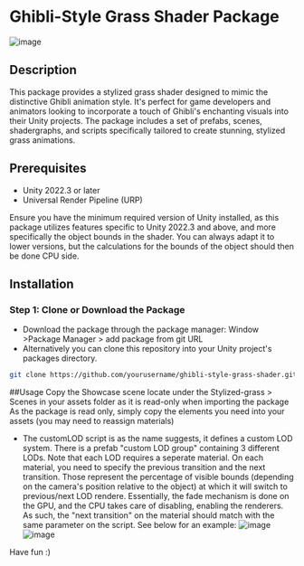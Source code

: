 # Ghibli-Style Grass Shader Package

![image](https://github.com/Chiasera/Stylized-grass/assets/70693638/c8e52bb8-9bb6-4392-9fcc-afa41b951114)


## Description
This package provides a stylized grass shader designed to mimic the distinctive Ghibli animation style. It's perfect for game developers and animators looking to incorporate a touch of Ghibli's enchanting visuals into their Unity projects. The package includes a set of prefabs, scenes, shadergraphs, and scripts specifically tailored to create stunning, stylized grass animations.

## Prerequisites
- Unity 2022.3 or later
- Universal Render Pipeline (URP)

Ensure you have the minimum required version of Unity installed, as this package utilizes features specific to Unity 2022.3 and above, and more specifically the object bounds in the shader. You can always adapt it to lower versions, but the calculations for the bounds of the object should then be done CPU side.

## Installation

### Step 1: Clone or Download the Package
- Download the package through the package manager: Window >Package Manager > add package from git URL
- Alternatively you can clone this repository into your Unity project's packages directory.
```bash
git clone https://github.com/yourusername/ghibli-style-grass-shader.git
```

##Usage
Copy the Showcase scene locate under the Stylized-grass > Scenes in your assets folder as it is read-only when importing the package
As the package is read only, simply copy the elements you need into your assets (you may need to reassign materials)
- The customLOD script is as the name suggests, it defines a custom LOD system. There is a prefab "custom LOD group" containing 3 different LODs. Note that each LOD requires a seperate material. On each material, you need to specify the previous transition and the next transition. Those represent the percentage of visible bounds (depending on the camera's position relative to the object) at which it will switch to previous/next LOD rendere. Essentially, the fade mechanism is done on the GPU, and the CPU takes care of disabling, enabling the renderers. As such, the "next transition" on the material should match with the same parameter on the script. See below for an example:
![image](https://github.com/Chiasera/Stylized-grass/assets/70693638/6daf00b1-f33e-4111-ba72-1a74b1f94dd1)
![image](https://github.com/Chiasera/Stylized-grass/assets/70693638/bc9b7ae8-9e14-4201-8d16-8399e1349ffe)

Have fun :)

